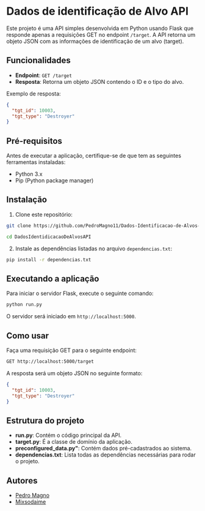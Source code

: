# Dados de identificação de Alvo API

Este projeto é uma API simples desenvolvida em Python usando Flask que responde apenas a requisições GET no endpoint `/target`. A API retorna um objeto JSON com as informações de identificação de um alvo (target).

## Funcionalidades

- **Endpoint**: `GET /target`
- **Resposta**: Retorna um objeto JSON contendo o ID e o tipo do alvo.

Exemplo de resposta:
```json
{
  "tgt_id": 10003,
  "tgt_type": "Destroyer"
}
```

## Pré-requisitos

Antes de executar a aplicação, certifique-se de que tem as seguintes ferramentas instaladas:

- Python 3.x
- Pip (Python package manager)

## Instalação

1. Clone este repositório:

```bash
git clone https://github.com/PedroMagno11/Dados-Identificacao-de-Alvos-API.git DadosIdentificacaoDeAlvosAPI

cd DadosIdentidicacaoDeAlvosAPI
```

2. Instale as dependências listadas no arquivo `dependencias.txt`:

```bash
pip install -r dependencias.txt
```

## Executando a aplicação

Para iniciar o servidor Flask, execute o seguinte comando:

```bash
python run.py
```

O servidor será iniciado em `http://localhost:5000`.

## Como usar

Faça uma requisição GET para o seguinte endpoint:

```bash
GET http://localhost:5000/target
```

A resposta será um objeto JSON no seguinte formato:

```json
{
  "tgt_id": 10003,
  "tgt_type": "Destroyer"
}
```

## Estrutura do projeto

- **run.py**: Contém o código principal da API.
- **target.py**: É a classe de domínio da aplicação.
- **preconfigured_data.py"**: Contém dados pré-cadastrados ao sistema.
- **dependencias.txt**: Lista todas as dependências necessárias para rodar o projeto.

## Autores
- [Pedro Magno](https://github.com/pedromagno11)
- [Mixsodaime](https://github.com/Mixsodaime)